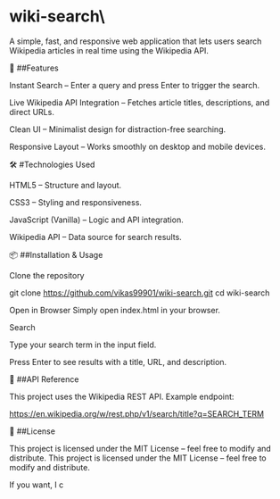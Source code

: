 # wiki-search\

A simple, fast, and responsive web application that lets users search Wikipedia articles in real time using the Wikipedia API.

🚀 ##Features

Instant Search – Enter a query and press Enter to trigger the search.

Live Wikipedia API Integration – Fetches article titles, descriptions, and direct URLs.

Clean UI – Minimalist design for distraction-free searching.

Responsive Layout – Works smoothly on desktop and mobile devices.

🛠️ #Technologies Used

HTML5 – Structure and layout.

CSS3 – Styling and responsiveness.

JavaScript (Vanilla) – Logic and API integration.

Wikipedia API – Data source for search results.

📦 ##Installation & Usage

Clone the repository

git clone https://github.com/vikas99901/wiki-search.git
cd wiki-search


Open in Browser
Simply open index.html in your browser.

Search

Type your search term in the input field.

Press Enter to see results with a title, URL, and description.

🔗 ##API Reference

This project uses the Wikipedia REST API.
Example endpoint:

https://en.wikipedia.org/w/rest.php/v1/search/title?q=SEARCH_TERM

📄 ##License

This project is licensed under the MIT License – feel free to modify and distribute.
This project is licensed under the MIT License – feel free to modify and distribute.

If you want, I c
